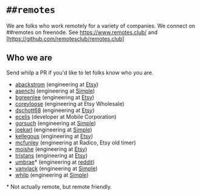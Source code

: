 # `##remotes`

We are folks who work remotely for a variety of companies. We connect on ##remotes on freenode. See https://www.remotes.club/ and [https://github.com/remotesclub/remotes.club]

## Who we are

Send whilp a PR if you'd like to let folks know who you are.

- [abackstrom][] (engineering at [Etsy])
- [asenchi][] (engineering at [Simple][])
- [bgreenlee][] (engineering at [Etsy][])
- [coreyloose][] (engineering at Etsy Wholesale)
- [dschott68][] (engineering at [Etsy][])
- [ecelis][] (developer at Mobile Corporation)
- [gorsuch][] (engineering at [Simple][])
- [joekarl][] (engineering at [Simple][])
- [kellegous][] (engineering at [Etsy][])
- [mcfunley][] (engineering at Radico, Etsy old timer)
- [moishe][] (engineering at [Etsy][])
- [tristans][] (engineering at [Etsy][])
- [umbrae][]* (engineering at [reddit][])
- [vanvlack][] (engineering at [Simple][])
- [whilp][] (engineering at [Simple][])

[abackstrom]: https://twitter.com/abackstrom
[asenchi]: https://twitter.com/asenchi
[bgreenlee]: https://twitter.com/bgreenlee
[coreyloose]: https://twitter.com/coreyloose
[dschott68]: https://twitter.com/dschott68
[ecelis]: https://twitter.com/celisdelafuente
[gorsuch]: https://twitter.com/michaelgorsuch
[joekarl]: https://twitter.com/joekarl
[kellegous]: http://twitter.com/kellegous
[mcfunley]: https://twitter.com/mcfunley
[moishe]: https://twitter.com/moishel
[tristans]: https://twitter.com/tristans
[umbrae]: https://twitter.com/chrisdary
[vanvlack]: https://twitter.com/vanvlack
[whilp]: https://twitter.com/whilp

[Etsy]: https://etsy.com
[reddit]: https://www.reddit.com/
[Simple]: https://simple.com/

\* Not actually remote, but remote friendly.
